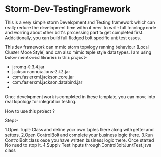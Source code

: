 # Storm-Dev-TestingFramework

This is  a very simple storm Development and Testing framework which can really reduce the development time without need to write full topology code and worring about other bolt's processing part to get completed first. Addoitionally, you can build full fledged bolt specific unit test cases.

This dev framework can mimic storm topology running behaviour (Local Cluster Mode Style) and can also mimic tuple style data types. I am using below mentioned libraries in this project-

 - jeromq-0.3.4.jar
 - jackson-annotations-2.1.2.jar
 - com.fasterxml.jackson.core.jar
 - com.fasterxml.jackson.databind.jar
 - 
 
Once development work is completed in these template, you can move into real topology for integration testing.

How to use this project ?

Steps-

1.Open Tuple Class and define your own tuples  there along with getter and setters.
2.Open ControlBolt and complete your business logic there.
3.Run ControlBolt class once you have written business logic there. Once started No need to stop it.
4.Supply Test inputs through ControlBoltJunitTest.java class.
